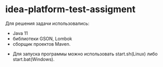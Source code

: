 # idea-platform-test-assigment

Для решения задачи использовались:
* Java 11
* библиотеки GSON, Lombok
* сборщик проектов Maven.
- Для запуска программы можно использовать start.sh(Linux) либо start.bat(Windows).
